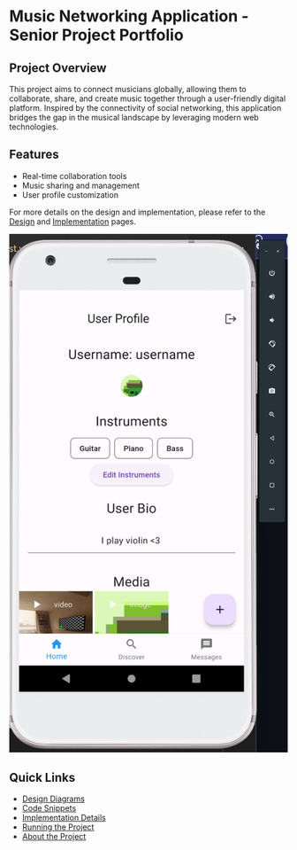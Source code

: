 # Music Networking Application - Senior Project Portfolio

## Project Overview
This project aims to connect musicians globally, allowing them to collaborate, share, and create music together through 
a user-friendly digital platform. Inspired by the connectivity of social networking, this application bridges the 
gap in the musical landscape by leveraging modern web technologies.

## Features
- Real-time collaboration tools
- Music sharing and management
- User profile customization

For more details on the design and implementation, please refer to the [Design](design.md) and [Implementation](implementation.md) pages.

![Project Screenshot](screenshot.png)

## Quick Links
- [Design Diagrams](design.md)
- [Code Snippets](code.md)
- [Implementation Details](implementation.md)
- [Running the Project](setup.md)
- [About the Project](about.md)
